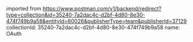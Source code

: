 imported from https://www.postman.com/v1/backend/redirect?type=collection&id=35240-7a2dac4c-d2bf-4d80-8e30-474f749b9a58&entityId=60026&publisherType=team&publisherId=37129
collectionId: 35240-7a2dac4c-d2bf-4d80-8e30-474f749b9a58
name: OAuth